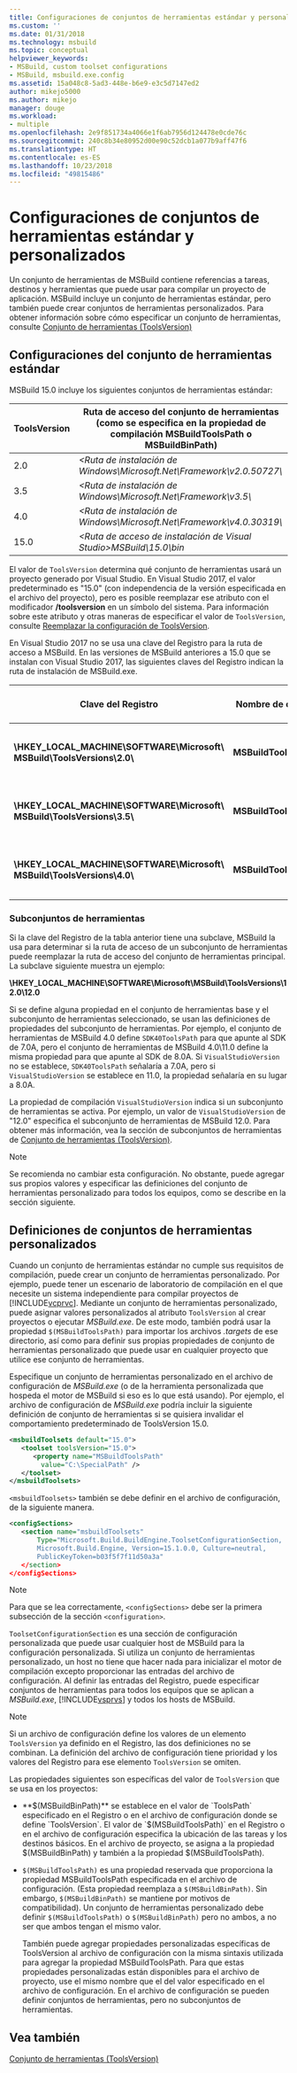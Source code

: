 ```yaml
---
title: Configuraciones de conjuntos de herramientas estándar y personalizados | Microsoft Docs
ms.custom: ''
ms.date: 01/31/2018
ms.technology: msbuild
ms.topic: conceptual
helpviewer_keywords:
- MSBuild, custom toolset configurations
- MSBuild, msbuild.exe.config
ms.assetid: 15a048c8-5ad3-448e-b6e9-e3c5d7147ed2
author: mikejo5000
ms.author: mikejo
manager: douge
ms.workload:
- multiple
ms.openlocfilehash: 2e9f851734a4066e1f6ab7956d124478e0cde76c
ms.sourcegitcommit: 240c8b34e80952d00e90c52dcb1a077b9aff47f6
ms.translationtype: HT
ms.contentlocale: es-ES
ms.lasthandoff: 10/23/2018
ms.locfileid: "49815486"
---
```

# <a name="standard-and-custom-toolset-configurations"></a>Configuraciones de conjuntos de herramientas estándar y personalizados
Un conjunto de herramientas de MSBuild contiene referencias a tareas, destinos y herramientas que puede usar para compilar un proyecto de aplicación. MSBuild incluye un conjunto de herramientas estándar, pero también puede crear conjuntos de herramientas personalizados. Para obtener información sobre cómo especificar un conjunto de herramientas, consulte [Conjunto de herramientas (ToolsVersion)](../msbuild/msbuild-toolset-toolsversion.md)  
  
## <a name="standard-toolset-configurations"></a>Configuraciones del conjunto de herramientas estándar  
 MSBuild 15.0 incluye los siguientes conjuntos de herramientas estándar:  
  
|ToolsVersion|Ruta de acceso del conjunto de herramientas (como se especifica en la propiedad de compilación MSBuildToolsPath o MSBuildBinPath)|  
|------------------| - |  
|2.0|*\<Ruta de instalación de Windows\Microsoft.Net\Framework\v2.0.50727\\*|  
|3.5|*\<Ruta de instalación de Windows\Microsoft.Net\Framework\v3.5\\*|  
|4.0|*\<Ruta de instalación de Windows\Microsoft.Net\Framework\v4.0.30319\\*|  
|15.0|*\<Ruta de acceso de instalación de Visual Studio>MSBuild\15.0\bin*|  
  
 El valor de `ToolsVersion` determina qué conjunto de herramientas usará un proyecto generado por Visual Studio. En Visual Studio 2017, el valor predeterminado es "15.0" (con independencia de la versión especificada en el archivo del proyecto), pero es posible reemplazar ese atributo con el modificador **/toolsversion** en un símbolo del sistema. Para información sobre este atributo y otras maneras de especificar el valor de `ToolsVersion`, consulte [Reemplazar la configuración de ToolsVersion](../msbuild/overriding-toolsversion-settings.md).  
  
 En Visual Studio 2017 no se usa una clave del Registro para la ruta de acceso a MSBuild. En las versiones de MSBuild anteriores a 15.0 que se instalan con Visual Studio 2017, las siguientes claves del Registro indican la ruta de instalación de MSBuild.exe.  
  
|Clave del Registro|Nombre de clave|Cadena (valor de clave)|  
|------------------|--------------|----------------------|  
|**\HKEY_LOCAL_MACHINE\SOFTWARE\Microsoft\ MSBuild\ToolsVersions\2.0\\** |**MSBuildToolsPath**|**Ruta de instalación de .NET Framework 2.0**|  
|**\HKEY_LOCAL_MACHINE\SOFTWARE\Microsoft\ MSBuild\ToolsVersions\3.5\\** |**MSBuildToolsPath**|**Ruta de instalación de .NET Framework 3.5**|  
|**\HKEY_LOCAL_MACHINE\SOFTWARE\Microsoft\ MSBuild\ToolsVersions\4.0\\** |**MSBuildToolsPath**|**Ruta de instalación de .NET Framework 4**|  
  
### <a name="sub-toolsets"></a>Subconjuntos de herramientas  
 Si la clave del Registro de la tabla anterior tiene una subclave, MSBuild la usa para determinar si la ruta de acceso de un subconjunto de herramientas puede reemplazar la ruta de acceso del conjunto de herramientas principal. La subclave siguiente muestra un ejemplo:  
  
 **\HKEY_LOCAL_MACHINE\SOFTWARE\Microsoft\MSBuild\ToolsVersions\12.0\12.0**  
  
 Si se define alguna propiedad en el conjunto de herramientas base y el subconjunto de herramientas seleccionado, se usan las definiciones de propiedades del subconjunto de herramientas. Por ejemplo, el conjunto de herramientas de MSBuild 4.0 define `SDK40ToolsPath` para que apunte al SDK de 7.0A, pero el conjunto de herramientas de MSBuild 4.0\11.0 define la misma propiedad para que apunte al SDK de 8.0A. Si `VisualStudioVersion` no se establece, `SDK40ToolsPath` señalaría a 7.0A, pero si `VisualStudioVersion` se establece en 11.0, la propiedad señalaría en su lugar a 8.0A.  
  
 La propiedad de compilación `VisualStudioVersion` indica si un subconjunto de herramientas se activa. Por ejemplo, un valor de `VisualStudioVersion` de "12.0" especifica el subconjunto de herramientas de MSBuild 12.0. Para obtener más información, vea la sección de subconjuntos de herramientas de [Conjunto de herramientas (ToolsVersion)](../msbuild/msbuild-toolset-toolsversion.md).  
  
> [!NOTE]
>  Se recomienda no cambiar esta configuración. No obstante, puede agregar sus propios valores y especificar las definiciones del conjunto de herramientas personalizado para todos los equipos, como se describe en la sección siguiente.  
  
## <a name="custom-toolset-definitions"></a>Definiciones de conjuntos de herramientas personalizados  
 Cuando un conjunto de herramientas estándar no cumple sus requisitos de compilación, puede crear un conjunto de herramientas personalizado. Por ejemplo, puede tener un escenario de laboratorio de compilación en el que necesite un sistema independiente para compilar proyectos de [!INCLUDE[vcprvc](../code-quality/includes/vcprvc_md.md)]. Mediante un conjunto de herramientas personalizado, puede asignar valores personalizados al atributo `ToolsVersion` al crear proyectos o ejecutar *MSBuild.exe*. De este modo, también podrá usar la propiedad `$(MSBuildToolsPath)` para importar los archivos *.targets* de ese directorio, así como para definir sus propias propiedades de conjunto de herramientas personalizado que puede usar en cualquier proyecto que utilice ese conjunto de herramientas.  
  
 Especifique un conjunto de herramientas personalizado en el archivo de configuración de *MSBuild.exe* (o de la herramienta personalizada que hospeda el motor de MSBuild si eso es lo que está usando). Por ejemplo, el archivo de configuración de *MSBuild.exe* podría incluir la siguiente definición de conjunto de herramientas si se quisiera invalidar el comportamiento predeterminado de ToolsVersion 15.0.  
  
```xml  
<msbuildToolsets default="15.0">  
   <toolset toolsVersion="15.0">  
      <property name="MSBuildToolsPath"   
        value="C:\SpecialPath" />  
   </toolset>  
</msbuildToolsets>  
```  
  
 `<msbuildToolsets>` también se debe definir en el archivo de configuración, de la siguiente manera.  
  
```xml  
<configSections>  
   <section name="msbuildToolsets"         
       Type="Microsoft.Build.BuildEngine.ToolsetConfigurationSection,   
       Microsoft.Build.Engine, Version=15.1.0.0, Culture=neutral,   
       PublicKeyToken=b03f5f7f11d50a3a"  
   </section>  
</configSections>  
```  
  
> [!NOTE]
>  Para que se lea correctamente, `<configSections>` debe ser la primera subsección de la sección `<configuration>`.  
  
 `ToolsetConfigurationSection` es una sección de configuración personalizada que puede usar cualquier host de MSBuild para la configuración personalizada. Si utiliza un conjunto de herramientas personalizado, un host no tiene que hacer nada para inicializar el motor de compilación excepto proporcionar las entradas del archivo de configuración. Al definir las entradas del Registro, puede especificar conjuntos de herramientas para todos los equipos que se aplican a *MSBuild.exe*, [!INCLUDE[vsprvs](../code-quality/includes/vsprvs_md.md)] y todos los hosts de MSBuild.  
  
> [!NOTE]
>  Si un archivo de configuración define los valores de un elemento `ToolsVersion` ya definido en el Registro, las dos definiciones no se combinan. La definición del archivo de configuración tiene prioridad y los valores del Registro para ese elemento `ToolsVersion` se omiten.  
  
 Las propiedades siguientes son específicas del valor de `ToolsVersion` que se usa en los proyectos:  
  
- **$(MSBuildBinPath)** se establece en el valor de `ToolsPath` especificado en el Registro o en el archivo de configuración donde se define `ToolsVersion`. El valor de `$(MSBuildToolsPath)` en el Registro o en el archivo de configuración especifica la ubicación de las tareas y los destinos básicos. En el archivo de proyecto, se asigna a la propiedad $(MSBuildBinPath) y también a la propiedad $(MSBuildToolsPath).  
  
- `$(MSBuildToolsPath)` es una propiedad reservada que proporciona la propiedad MSBuildToolsPath especificada en el archivo de configuración. (Esta propiedad reemplaza a `$(MSBuildBinPath)`. Sin embargo, `$(MSBuildBinPath)` se mantiene por motivos de compatibilidad). Un conjunto de herramientas personalizado debe definir `$(MSBuildToolsPath)` o `$(MSBuildBinPath)` pero no ambos, a no ser que ambos tengan el mismo valor.  
  
  También puede agregar propiedades personalizadas específicas de ToolsVersion al archivo de configuración con la misma sintaxis utilizada para agregar la propiedad MSBuildToolsPath. Para que estas propiedades personalizadas están disponibles para el archivo de proyecto, use el mismo nombre que el del valor especificado en el archivo de configuración. En el archivo de configuración se pueden definir conjuntos de herramientas, pero no subconjuntos de herramientas.  
  
## <a name="see-also"></a>Vea también  
 [Conjunto de herramientas (ToolsVersion)](../msbuild/msbuild-toolset-toolsversion.md)